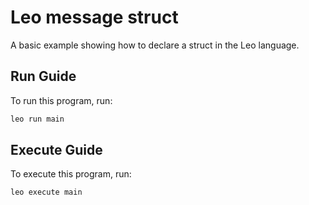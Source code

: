 # Leo message struct 
A basic example showing how to declare a struct in the Leo language.

## Run Guide

To run this program, run:
```bash
leo run main
```

## Execute Guide

To execute this program, run:
```bash
leo execute main
```
